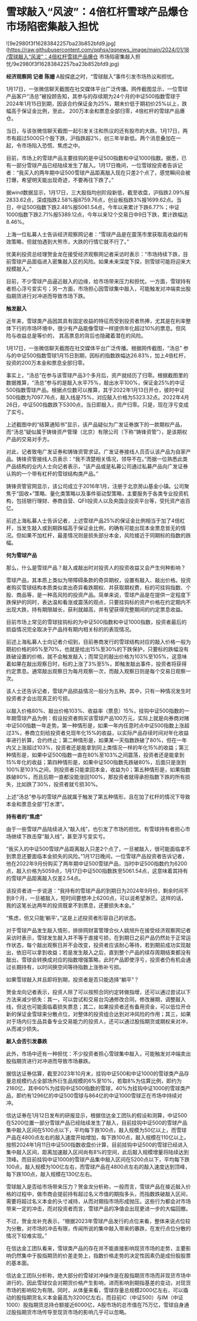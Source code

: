 # 雪球敲入“风波”：4倍杠杆雪球产品爆仓 市场陷密集敲入担忧

![9e2980f3f16283842257ba23b852bfd9.jpg](https://raw.githubusercontent.com/qqhsx/qqnews_image/main/2024/01/18/雪球敲入“风波”：4倍杠杆雪球产品爆仓 市场陷密集敲入担忧/9e2980f3f16283842257ba23b852bfd9.jpg)

**经济观察网 记者 陈姗** A股探底之时，“雪球敲入”事件引发市场热议和担忧。

1月17日，一张微信聊天截图在社交媒体平台广泛传播。网传截图显示，一位雪球产品客户“汤总”被投顾告知，其参与的存续期为24个月的中证500指数雪球于2024年1月15日到期，因该合约保证金为25%，期末价低于期初价25%以上，跌幅高于保证金比例，至此，
200万本金和票息全部归零，4倍杠杆的雪球产品爆仓。

当日，与该张微信聊天截图一起引发关注和热议的还有股市的大跌。1月17日，两市有超过5000只个股下跌，沪指跌超2%，创三年半新低。两个消息叠加在一起，令市场陷入恐慌、焦虑之中。

目前，市场上的雪球产品主要挂钩的是中证500指数和中证1000指数。据悉，已有一部分雪球产品已经陆续发生了敲入。1月17日晚间，一位雪球投资者告诉记者：“我买入的两年期中证500雪球产品距离敲入现在只差2个点了，感觉瞬间会被打爆，希望明天能出现奇迹，不要再往下跌了。”

据wind数据显示，1月17日，三大股指均创阶段新低，截至收盘，沪指跌2.09%报2833.62点，深成指跌2.58%报8759.76点，创业板指跌3%报1699.62点。当日，中证500指数下跌2.48%报5061.54点，今年以来累计下跌6.77%；中证1000指数下跌2.71%报5389.12点，今年以来12个交易日中9日下跌，累计跌幅达8.46%。

上海一位私募人士告诉经济观察网记者：“雪球产品是在震荡市里获取高收益的有效策略，但就怕遇到大熊市，大跌的行情它就不行了。”

优美利投资总经理贺金龙在接受经济观察网记者采访时表示：“市场持续下跌，目前雪球产品面临进入密集敲入区的风险。如果未来深度下探，则雪球可能将迎来大规模敲入。”

目前，不少雪球产品逼近敲入的边缘，给市场带来压力和担忧。一方面，雪球持有者担心浮亏变实亏；另一方面，市场担心因雪球集中敲入，可能触发对冲端卖出股指期货进行对冲进而导致市场下跌。

**触发敲入**

近年来，雪球类产品因其具有固定收益的特征而受到投资者热捧，尤其是在利率整体下行的市场环境中，很少有产品能像雪球一样提供年化超过10%的票息。但风险与收益总是等价的，
其高票息的背后也隐藏着潜在的风险。

1月17日，一张微信聊天截图在社交媒体平台广泛传播。根据网传截图，“汤总”
参与的中证500指数雪球1月15日到期，因标的指数跌幅达26.83%，加上4倍杠杆，投资的200万本金和票息全部归零。

事实上，“汤总”在参与该雪球产品3个多月后，资产就经历了归零。根据截图里的数据推算，“汤总”参与的是敲入水平75%，敲出水平100%，保证金25%的中证500指数雪球产品。根据点位数可以推算，其于2022年1月13日开仓，彼时中证500指数为7097.76点，敲入线是75%，对应敲入价格为5323.32点。2022年4月26日，中证500指数跌下5300点，当日即敲入，资产归零。只是，现在浮亏变成了实亏。

上述截图中的“结算通知书”显示，该产品疑似为广发证券旗下的一款期权产品，而“汤总”疑似属于铸锋资产管理（北京）有限公司（下称“铸锋资管”），是该期权产品的交易对手方。

对此，记者致电广发证券和铸锋资管求证。广发证券接线人员否认该产品为自家产品。铸锋资管接线人员表示：“我不清楚相关情况，领导不在。”而据一位熟悉此类产品结构的业内人士向记者表示，“该产品或是私募公司通过私募产品向广发证券认购的一个带有杠杆的雪球结构类产品。”

铸锋资管官网显示，该公司成立于2016年1月，注册于北京房山基金小镇。公司聚焦于“固收+”策略、量化类策略以及事件驱动型策略，主要服务于各类专业投资机构，包括银行理财、券商自营、QFII投资人以及央国企投资平台等，受托资产逾百亿。

前述上海私募人士告诉记者，上述雪球产品25%的保证金比例相当于加了4倍杠杆，当发生敲入或到期跌幅高于保证金比例，的确有可能出现本金票息皆无的情况。但如果不加杠杆，最差情况则是损失部分本金，风险接近于同期标的指数的跌幅。

**何为雪球产品**

那么，什么是雪球产品？敲入或敲出时对投资人的投资收益又会产生何种影响？

雪球产品，其本质上类似为带障碍条款的奇异期权，设置有敲入、敲出价格。投资者购买雪球结构本质类似卖出奇异看跌期权、并获取期权费，标的可挂钩指数、个股、商品等，是一种高风险的投资产品。简单来说，雪球产品是在提供一定程度下跌保护的同时，表达温和看涨或震荡的观点，只要挂钩标的资产价格在约定期内不出现大跌，持有期限越长，获利就越高，并有望获得完整期间的约定票息收益。

目前市场上常见的雪球挂钩标的为中证500指数和中证1000指数，投资者最后的损益情况完全取决于产品持有期内相关标的的表现情况。

前述上海私募人士向记者介绍到，目前券商发行的雪球结构对应的敲入价格一般为期初价格的85%至70%，也就是给出15%至30%的下跌保护，只要标的跌幅没有跌破设置的价格，就不会触发敲入；而常见的敲出价格为103%至105%，这意味着如果在敲出观察日时，标的上涨了3%至5%，即触发敲出事件，投资者将获得约定票息。通常敲出观察日为每月观察一次，而敲入观察日则是每个交易日观察一次。

该人士还告诉记者，雪球产品损益情况一般分为五种。其中，只有一种情况发生时投资者才会出现真正的亏损。

以敲入价格80%、敲出价格103%、收益率（票息）15%，挂钩中证500指数的一年期雪球产品为例：假设投资者购买该雪球产品100万元，实际上就是向券商对赌中证500指数一年走势。第一种情形是，如果一年内任意时点中证500指数上涨超过3%，券商立刻给投资者兑现年化15%的收益，以实际产品存续时间对年化收益率进行折算，合约终止；第二种情形是，如果某一天指数跌破了80%，但在一年内又上涨超过103%，投资者还是能拿到同上类情况一样的年化15%的收益；第三种情形是，如果中证500指数一直在80%至103%之间震荡，投资者还是能拿到15%年化的收益；第四种情形是，如果中证500指数先跌破80%，后面只是涨到100%至103%之间，则投资者只能拿回本金，收益为0；第五种情形是，如果指数跌破80%，而且后期一直都没能涨回100%，那投资者就得承担指数下跌的所有损失，比如跌了30%，投资者就亏损30%。

上述“汤总”参与的雪球产品就属于触发了第五种情形，且在加了杠杆的情况下导致本金和票息全部“打水漂”。

**持有者的“焦虑”**

由于一些雪球产品陆续进入“敲入线”，也引发了市场的担忧。有雪球持有者担心市场继续下跌击穿“敲入线”，甚至浮亏变实亏。

“我买入的中证500雪球产品距离敲入只差2个点了，一旦被敲入，很可能面临拿不到票息还要面临本金损失的风险。”1月17日晚间，一位雪球产品投资者告诉记者，他在2022年9月份购买了两年期中证500雪球产品，当时中证500指数约为6200点，敲入价格为5059点，1月17日中证500指数跌至5061.54点，这意味着其持有的雪球产品距离敲入仅差2.54点。

该投资者进一步说道：“我持有的雪球产品的到期日为2024年9月份，剩余时间不到8个月，一旦被敲入，短时间要想冲上6200点，可以说希望渺茫。这样的话，我的这笔长达两年的投资既拿不到票息，还要损失本金。”

“焦虑，但又只能‘躺平’。”这是上述投资者形容自己的状态。

对于雪球产品发生敲入情形，排排网财富管理合伙人姚旭升在接受经济观察网记者采访时表示，雪球发生敲入并不等于直接亏损，在到期日之前产品仍然处于正常运作状态，每个敲出观察日并不会改变，投资者应该耐心等待，若到期前成功实现敲出，依旧可以拿到收益；若是发生敲入之后，直到整个产品的续存周期结束都没有敲出，雪球会转换成对应的指数增强策略，此时产品即使浮亏，投资者仍有机会通过长期持有，以时间换空间等待指数上涨弥补亏损。

如果雪球敲入并且即将到期，投资者是否只能选择“躺平”？

贺金龙向记者表示，投资人除了可以按照合同约定转做指增，还可以通过尝试以下方法来减少损失：其一，可以尝试和交易台沟通修改合同，修改展期，调整敲入线，但这也可能面临着损失票息；其二，如果投资者还有备用资金，可以低位开仓新的保证金雪球来分散点位，对整体的投资组合达到对冲风险的作用；其三，如果对于场内衍生品具备专业交易能力的投资人，还可以通过股指期货或期权来对冲，从而减少损失。

**敲入会否引发暴跌**

此外，市场中还有一种担忧：不少投资者担心雪球集中敲入，可能触发对冲端卖出股指期货进行对冲进而导致市场暴跌。

据信达证券估算，截至2023年10月末，挂钩中证500和中证1000的雪球类产品存量总规模约占全部场外衍生品规模的6%至10%，若取8%为估算比例，即约为2160亿，其中60%为挂钩中证500指数的雪球，40%为挂钩中证1000的雪球类产品，即约有1296亿的中证500雪球与864亿的中证1000雪球正在市场中持续对冲。

信达证券在1月12日发布的研报显示，根据信达金工团队的假设和测算，中证500在5200位置一部分雪球产品已经陆续发生了敲入，目前挂钩中证500的雪球产品集中敲入区间在5100点以下，平均每下跌100点，敲入规模为50亿以上，而雪球产品在4800点左右的敲入速度开始增加，每下跌100点，敲入规模在110亿以上。按照2024年1月11日中证500指数收盘价计算，目前挂钩中证500的雪球已经进入集中敲入区间，距离加速敲入区间尚有8%的空间，此后敲入规模增量将陆续达到顶峰。而目前挂钩中证1000的雪球产品集中敲入区间在5200点以下，平均每下跌100点，敲入规模为100亿左右，而雪球产品在4800点左右的敲入速度达到顶峰，每下跌100点，敲入规模在130亿左右。

雪球敲入是否给市场带来压力？贺金龙分析称，一般而言，雪球产品在接近敲入价格的过程中，做市商会提前持有超过名义市值的期指多头，而指数跌破敲入区间，需要将超过名义本金的头寸减持，从而对期指市场形成抛压。这些行为都会对市场带来一定的冲击，而对投资者而言，雪球产品的净值会出现更进一步的大幅回撤。

不过，贺金龙补充表示，“根据2023年雪球产品发行的点位来看，整体来说点位较为分散，对市场的冲击有限，传闻所说的集中敲入带来的暴跌，在发行点位分散的情况下较难实现。”

在信达金工团队看来，雪球类产品的存在并不能直接影响现货市场的走势，主要影响仍然集中于股指期货的价差走势上，指数价格走势的决定性因素仍是成份股股票的基本面。

信达金工团队分析称，绝大部分的雪球对冲操作是在股指期货市场而非现货市场中进行的，因此雪球仅会对期货价格产生影响，进而影响到期指基差的变动，对现货市场的影响较为有限。同时，从体量来看，雪球存量总规模2000亿左右，可以撬动的股指期货名义本金最高为3200亿左右，而目前IC（中证500）与IM（中证1000）股指期货总持仓额接近6000亿，A股市场的总市值在75万亿，雪球自身通过股指期货市场传导至现货市场的影响几乎可以忽略。

